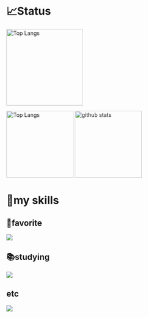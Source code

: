 <!--
**ajipon-44/ajipon-44** is a ✨ _special_ ✨ repository because its `README.md` (this file) appears on your GitHub profile.

Here are some ideas to get you started:

- 🔭 I’m currently working on ...
- 🌱 I’m currently learning ...
- 👯 I’m looking to collaborate on ...
- 🤔 I’m looking for help with ...
- 💬 Ask me about ...
- 📫 How to reach me: ...
- 😄 Pronouns: ...
- ⚡ Fun fact: ...
-->

# 📈Status

<p>
  <img alt="Top Langs" height="200px" src="https://github-profile-summary-cards.vercel.app/api/cards/profile-details?username=ajipon-44&theme=dracula" />
</p>
<p align="left">
  <img alt="Top Langs" height="175px" src="https://github-readme-stats.vercel.app/api/top-langs/?username=ajipon-44&layout=compact&show_icons=true&theme=dracula&count_private=true" />
  <img alt="github stats" height="175px" src="https://github-readme-stats.vercel.app/api?username=ajipon-44&theme=dracula&show_icons=ture&count_private=true" />
</p>

# 🌱my skills

## 💙favorite

<p>
  <img src="https://skillicons.dev/icons?i=ruby,rails,c">
</p>

## 📚studying

<p>
  <img src="https://skillicons.dev/icons?i=solidity,js,ts,react">
</p>

## etc

<p>
  <img src="https://skillicons.dev/icons?i=html,css,go,r,py,java">
</p>
